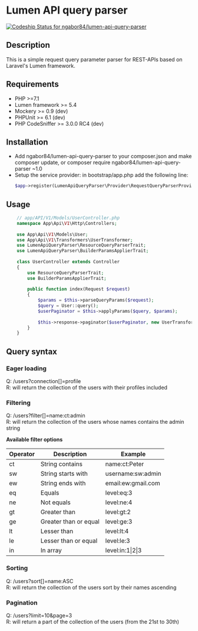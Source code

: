 # Lumen API query parser
[ ![Codeship Status for ngabor84/lumen-api-query-parser](https://app.codeship.com/projects/8fd47630-122f-0135-959f-3611331b8dcf/status?branch=master)](https://app.codeship.com/projects/216941)

## Description
This is a simple request query parameter parser for REST-APIs based on Laravel's Lumen framework.

## Requirements
- PHP >=7.1
- Lumen framework >= 5.4
- Mockery >= 0.9 (dev)
- PHPUnit >= 6.1 (dev)
- PHP CodeSniffer >= 3.0.0 RC4 (dev)

## Installation
- Add ngabor84/lumen-api-query-parser to your composer.json and make composer update, or composer require ngabor84/lumen-api-query-parser ~1.0
- Setup the service provider:
    in bootstrap/app.php add the following line:
    ```php
    $app->register(LumenApiQueryParser\Provider\RequestQueryParserProvider::class);
    ```
    
## Usage
```php
    // app/API/V1/Models/UserController.php
    namespace App\Api\V1\Http\Controllers;
    
    use App\Api\V1\Models\User;
    use App\Api\V1\Transformers\UserTransformer;
    use LumenApiQueryParser\ResourceQueryParserTrait;
    use LumenApiQueryParser\BuilderParamsApplierTrait;
    
    class UserController extends Controller
    {
        use ResourceQueryParserTrait;
        use BuilderParamsApplierTrait;
                
        public function index(Request $request)
        {
            $params = $this->parseQueryParams($request);
            $query = User::query();
            $userPaginator = $this->applyParams($query, $params);
            
            $this->response->paginator($userPaginator, new UserTransformer, ['key' => 'users']);
        }
    }
```

## Query syntax

### Eager loading
Q: /users?connection[]=profile  
R: will return the collection of the users with their profiles included

### Filtering
Q: /users?filter[]=name:ct:admin    
R: will return the collection of the users whose names contains the admin string

__Available filter options__    

| Operator      | Description           | Example |
| ------------- | --------------------- | ------- |
| ct            | String contains       | name:ct:Peter |
| sw	        | String starts with    | username:sw:admin |
| ew	        | String ends with      | email:ew:gmail.com |
| eq	        | Equals                | level:eq:3 |
| ne	        | Not equals            | level:ne:4 |
| gt	        | Greater than          | level:gt:2 |
| ge	        | Greater than or equal | level:ge:3 |
| lt	        | Lesser than           | level:lt:4 |
| le	        | Lesser than or equal  | level:le:3 |
| in	        | In array              | level:in:1&#124;2&#124;3 |

### Sorting
Q: /users?sort[]=name:ASC   
R: will return the collection of the users sort by their names ascending

### Pagination
Q: /users?limit=10&page=3   
R: will return a part of the collection of the users (from the 21st to 30th)